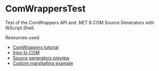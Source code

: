 # ComWrappersTest

Test of the ComWrappers API and .NET 8 COM Source Generators with WScript.Shell.

Resources used:
- [ComWrappers tutorial](https://github.com/dotnet/samples/tree/main/core/interop/comwrappers/Tutorial)
- [Intro to COM](https://learn.microsoft.com/en-us/windows/win32/com/com-technical-overview)
- [Source generators preview](https://devblogs.microsoft.com/dotnet/announcing-dotnet-8-preview-6/)
- [Custom marshalling example](https://github.com/dotnet/samples/tree/main/core/interop/source-generation/custom-marshalling)